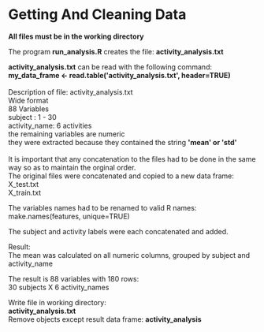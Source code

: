 # Getting And Cleaning Data

**All files must be in the working directory**  <br>

The program **run_analysis.R** creates the file: **activity_analysis.txt** <br>

**activity_analysis.txt** can be read with the following command: <br>
**my_data_frame <- read.table('activity_analysis.txt', header=TRUE)**
<br>
<br>
Description of file: activity_analysis.txt <br>
Wide format<br>
88 Variables<br>
subject : 1 - 30<br>
activity_name: 6 activities<br>
the remaining variables are numeric<br>
they were extracted because they contained the string **'mean' or 'std'**<br>
<br>
It is important that any concatenation to the files had to be done in the same way so as to maintain the orginal order. <br>
The original files were concatenated and copied to a new data frame:<br>
X_test.txt<br>
X_train.txt <br>

The variables names had to be renamed to valid R names: <br>
make.names(features, unique=TRUE)

The subject and activity labels were each concatenated and added. <br>

Result: <br>
The mean was calculated on all numeric columns, grouped by subject and activity_name <br>

The result is 88 variables with 180 rows:<br> 30 subjects X 6 activity_names

Write file in working directory: <br> 
**activity_analysis.txt**
<br>
Remove objects except result data frame: **activity_analysis**
